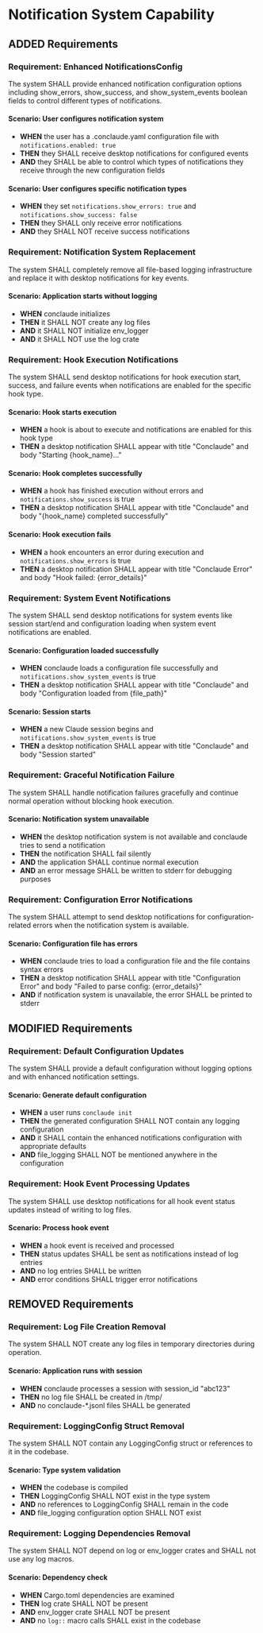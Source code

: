 # Notification System Capability

## ADDED Requirements

### Requirement: Enhanced NotificationsConfig

The system SHALL provide enhanced notification configuration options including show_errors, show_success, and show_system_events boolean fields to control different types of notifications.

#### Scenario: User configures notification system

- **WHEN** the user has a .conclaude.yaml configuration file with `notifications.enabled: true`
- **THEN** they SHALL receive desktop notifications for configured events
- **AND** they SHALL be able to control which types of notifications they receive through the new configuration fields

#### Scenario: User configures specific notification types

- **WHEN** they set `notifications.show_errors: true` and `notifications.show_success: false`
- **THEN** they SHALL only receive error notifications
- **AND** they SHALL NOT receive success notifications

### Requirement: Notification System Replacement

The system SHALL completely remove all file-based logging infrastructure and replace it with desktop notifications for key events.

#### Scenario: Application starts without logging

- **WHEN** conclaude initializes
- **THEN** it SHALL NOT create any log files
- **AND** it SHALL NOT initialize env_logger
- **AND** it SHALL NOT use the log crate

### Requirement: Hook Execution Notifications

The system SHALL send desktop notifications for hook execution start, success, and failure events when notifications are enabled for the specific hook type.

#### Scenario: Hook starts execution

- **WHEN** a hook is about to execute and notifications are enabled for this hook type
- **THEN** a desktop notification SHALL appear with title "Conclaude" and body "Starting {hook_name}..."

#### Scenario: Hook completes successfully

- **WHEN** a hook has finished execution without errors and `notifications.show_success` is true
- **THEN** a desktop notification SHALL appear with title "Conclaude" and body "{hook_name} completed successfully"

#### Scenario: Hook execution fails

- **WHEN** a hook encounters an error during execution and `notifications.show_errors` is true
- **THEN** a desktop notification SHALL appear with title "Conclaude Error" and body "Hook failed: {error_details}"

### Requirement: System Event Notifications

The system SHALL send desktop notifications for system events like session start/end and configuration loading when system event notifications are enabled.

#### Scenario: Configuration loaded successfully

- **WHEN** conclaude loads a configuration file successfully and `notifications.show_system_events` is true
- **THEN** a desktop notification SHALL appear with title "Conclaude" and body "Configuration loaded from {file_path}"

#### Scenario: Session starts

- **WHEN** a new Claude session begins and `notifications.show_system_events` is true
- **THEN** a desktop notification SHALL appear with title "Conclaude" and body "Session started"

### Requirement: Graceful Notification Failure

The system SHALL handle notification failures gracefully and continue normal operation without blocking hook execution.

#### Scenario: Notification system unavailable

- **WHEN** the desktop notification system is not available and conclaude tries to send a notification
- **THEN** the notification SHALL fail silently
- **AND** the application SHALL continue normal execution
- **AND** an error message SHALL be written to stderr for debugging purposes

### Requirement: Configuration Error Notifications

The system SHALL attempt to send desktop notifications for configuration-related errors when the notification system is available.

#### Scenario: Configuration file has errors

- **WHEN** conclaude tries to load a configuration file and the file contains syntax errors
- **THEN** a desktop notification SHALL appear with title "Configuration Error" and body "Failed to parse config: {error_details}"
- **AND** if notification system is unavailable, the error SHALL be printed to stderr

## MODIFIED Requirements

### Requirement: Default Configuration Updates

The system SHALL provide a default configuration without logging options and with enhanced notification settings.

#### Scenario: Generate default configuration

- **WHEN** a user runs `conclaude init`
- **THEN** the generated configuration SHALL NOT contain any logging configuration
- **AND** it SHALL contain the enhanced notifications configuration with appropriate defaults
- **AND** file_logging SHALL NOT be mentioned anywhere in the configuration

### Requirement: Hook Event Processing Updates

The system SHALL use desktop notifications for all hook event status updates instead of writing to log files.

#### Scenario: Process hook event

- **WHEN** a hook event is received and processed
- **THEN** status updates SHALL be sent as notifications instead of log entries
- **AND** no log entries SHALL be written
- **AND** error conditions SHALL trigger error notifications

## REMOVED Requirements

### Requirement: Log File Creation Removal

The system SHALL NOT create any log files in temporary directories during operation.

#### Scenario: Application runs with session

- **WHEN** conclaude processes a session with session_id "abc123"
- **THEN** no log file SHALL be created in /tmp/
- **AND** no conclaude-*.jsonl files SHALL be generated

### Requirement: LoggingConfig Struct Removal

The system SHALL NOT contain any LoggingConfig struct or references to it in the codebase.

#### Scenario: Type system validation

- **WHEN** the codebase is compiled
- **THEN** LoggingConfig SHALL NOT exist in the type system
- **AND** no references to LoggingConfig SHALL remain in the code
- **AND** file_logging configuration option SHALL NOT exist

### Requirement: Logging Dependencies Removal

The system SHALL NOT depend on log or env_logger crates and SHALL not use any log macros.

#### Scenario: Dependency check

- **WHEN** Cargo.toml dependencies are examined
- **THEN** log crate SHALL NOT be present
- **AND** env_logger crate SHALL NOT be present
- **AND** no `log::` macro calls SHALL exist in the codebase